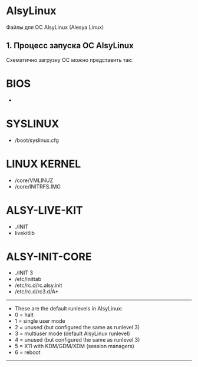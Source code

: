 # AlsyLinux
Файлы для ОС AlsyLinux (Alesya Linux)

## 1. Процесс запуска ОС AlsyLinux

Схематично загрузку ОС можно представить так:

#  BIOS
  +
#  SYSLINUX
  +  /boot/syslinux.cfg    
# LINUX KERNEL   
  +  /core/VMLINUZ
  +  /core/INITRFS.IMG   
# ALSY-LIVE-KIT
  + ./INIT
  + livekitlib  
# ALSY-INIT-CORE
  + ./INIT 3
  + /etc/inittab 
  + /etc/rc.d/rc.alsy.init
  + /etc/rc.d/rc3.d/A*
-------------------------------------------------------------------------------------------
* These are the default runlevels in AlsyLinux:
*   0 = halt
*   1 = single user mode
*   2 = unused (but configured the same as runlevel 3)
*   3 = multiuser mode (default AlsyLinux runlevel)
*   4 = unused (but configured the same as runlevel 3)
*   5 = X11 with KDM/GDM/XDM (session managers)
*   6 = reboot
-------------------------------------------------------------------------------------------
